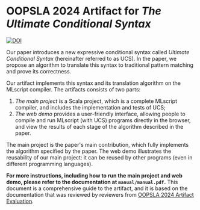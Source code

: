 # OOPSLA 2024 Artifact for _The Ultimate Conditional Syntax_

[![DOI](https://zenodo.org/badge/DOI/10.5281/zenodo.13621222.svg)](https://doi.org/10.5281/zenodo.13621222)

Our paper introduces a new expressive conditional syntax called _Ultimate Conditional Syntax_ (hereinafter referred to as UCS). In the paper, we propose an algorithm to translate this syntax to traditional pattern matching and prove its correctness.

Our artifact implements this syntax and its translation algorithm on the MLscript compiler. The artifacts consists of two parts:

1. _The main project_ is a Scala project, which is a complete MLscript compiler, and includes the implementation and tests of UCS;
2. _The web demo_ provides a user-friendly interface, allowing people to compile and run MLscript (with UCS) programs directly in the browser, and view the results of each stage of the algorithm described in the paper.

The main project is the paper's main contribution, which fully implements the algorithm specified by the paper. The web demo illustrates the reusability of our main project: it can be reused by other programs (even in different programming languages).

**For more instructions, including how to run the main project and web demo, please refer to the documentation at `manual/manual.pdf`.**
This document is a comprehensive guide to the artifact,
and it is based on the documentation that was reviewed by reviewers from [OOPSLA 2024 Artifact Evaluation](https://2024.splashcon.org/track/splash-2024-oopsla-artifacts).
